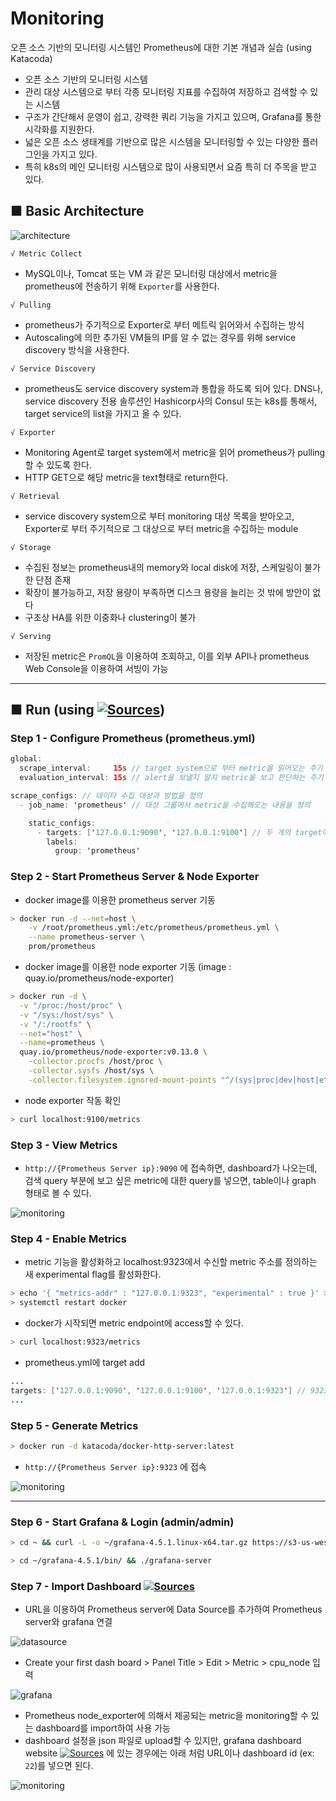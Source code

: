 # Monitoring
오픈 소스 기반의 모니터링 시스템인 Prometheus에 대한 기본 개념과 실습 (using Katacoda)

- 오픈 소스 기반의 모니터링 시스템
- 관리 대상 시스템으로 부터 각종 모니터링 지표를 수집하여 저장하고 검색할 수 있는 시스템
- 구조가 간단해서 운영이 쉽고, 강력한 쿼리 기능을 가지고 있으며, Grafana를 통한 시각화를 지원한다.
- 넓은 오픈 소스 생태계를 기반으로 많은 시스템을 모니터링할 수 있는 다양한 플러그인을 가지고 있다. 
- 특히 k8s의 메인 모니터링 시스템으로 많이 사용되면서 요즘 특히 더 주목을 받고 있다.

## ■ Basic Architecture

![architecture](images/architecture.png)

`√ Metric Collect`
- MySQL이나, Tomcat 또는 VM 과 같은 모니터링 대상에서 metric을 prometheus에 전송하기 위해 `Exporter`를 사용한다.

`√ Pulling`
- prometheus가 주기적으로 Exporter로 부터 메트릭 읽어와서 수집하는 방식
- Autoscaling에 의한 추가된 VM들의 IP를 알 수 없는 경우를 위해 service discovery 방식을 사용한다.

`√ Service Discovery`
- prometheus도 service discovery system과 통합을 하도록 되어 있다. DNS나, service discovery 전용 솔루션인 Hashicorp사의 Consul 또는 k8s를 통해서, target service의 list을 가지고 올 수 있다. 

`√ Exporter`
- Monitoring Agent로 target system에서 metric을 읽어 prometheus가 pulling할 수 있도록 한다.
- HTTP GET으로 해당 metric을 text형태로 return한다.

`√ Retrieval`
- service discovery system으로 부터 monitoring 대상 목록을 받아오고, Exporter로 부터 주기적으로 그 대상으로 부터 metric을 수집하는 module

`√ Storage`
- 수집된 정보는 prometheus내의 memory와 local disk에 저장, 스케일링이 불가한 단점 존재
- 확장이 불가능하고, 저장 용량이 부족하면 디스크 용량을 늘리는 것 밖에 방안이 없다
- 구조상 HA를 위한 이중화나 clustering이 불가

`√ Serving`
- 저장된 metric은 `PromQL`을 이용하여 조회하고, 이를 외부 API나 prometheus Web Console을 이용하여 서빙이 가능

---

## ■ Run (using [![Sources](https://img.shields.io/badge/출처-Katacoda-yellow)](https://www.katacoda.com/))

### Step 1 - Configure Prometheus (prometheus.yml)

```java
global:
  scrape_interval:     15s // target system으로 부터 metric을 읽어오는 주기
  evaluation_interval: 15s // alert을 보낼지 말지 metric을 보고 판단하는 주기

scrape_configs:	// 데이타 수집 대상과 방법을 정의
  - job_name: 'prometheus' // 대상 그룹에서 metric을 수집해오는 내용을 정의

    static_configs:
      - targets: ['127.0.0.1:9090', '127.0.0.1:9100'] // 두 개의 target에서 metric을 수집하도록 하나의 job을 정의 (9090: Prometheus itself, 9100: Node Exporter Prometheus process)
        labels:
          group: 'prometheus'
```

### Step 2 - Start Prometheus Server & Node Exporter

- docker image를 이용한 prometheus server 기동
```bash
> docker run -d --net=host \
    -v /root/prometheus.yml:/etc/prometheus/prometheus.yml \
    --name prometheus-server \
    prom/prometheus
```

- docker image를 이용한 node exporter 기동 (image : quay.io/prometheus/node-exporter)
```bash
> docker run -d \
  -v "/proc:/host/proc" \
  -v "/sys:/host/sys" \
  -v "/:/rootfs" \
  --net="host" \
  --name=prometheus \
  quay.io/prometheus/node-exporter:v0.13.0 \
    -collector.procfs /host/proc \
    -collector.sysfs /host/sys \
    -collector.filesystem.ignored-mount-points "^/(sys|proc|dev|host|etc)($|/)"
```

- node exporter 작동 확인
```bash
> curl localhost:9100/metrics
```

### Step 3 - View Metrics

- `http://{Prometheus Server ip}:9090` 에 접속하면, dashboard가 나오는데, 검색 query 부분에 보고 싶은 metric에 대한 query를 넣으면, table이나 graph 형태로 볼 수 있다.

![monitoring](images/monitoring.png)

### Step 4 - Enable Metrics

- metric 기능을 활성화하고 localhost:9323에서 수신할 metric 주소를 정의하는 새 experimental flag를 활성화한다.

```bash
> echo '{ "metrics-addr" : "127.0.0.1:9323", "experimental" : true }' > /etc/docker/daemon.json
> systemctl restart docker
```

- docker가 시작되면 metric endpoint에 access할 수 있다.

```bash
> curl localhost:9323/metrics
```

- prometheus.yml에 target add

```java
...
targets: ['127.0.0.1:9090', '127.0.0.1:9100', '127.0.0.1:9323'] // 9323 is the Docker Metrics port
...
```

### Step 5 - Generate Metrics

```bash
> docker run -d katacoda/docker-http-server:latest
```

- `http://{Prometheus Server ip}:9323` 에 접속

![monitoring](images/monitoring1.png)

---

### Step 6 - Start Grafana & Login (admin/admin)

```bash
> cd ~ && curl -L -o ~/grafana-4.5.1.linux-x64.tar.gz https://s3-us-west-2.amazonaws.com/grafana-releases/release/grafana-4.5.1.linux-x64.tar.gz && tar -zxvf ~/grafana-4.5.1.linux-x64.tar.gz

> cd ~/grafana-4.5.1/bin/ && ./grafana-server
```

### Step 7 - Import Dashboard [![Sources](https://img.shields.io/badge/출처-Katacoda-yellow)](https://www.katacoda.com/courses/prometheus/creating-dashboards-with-grafana)

- URL을 이용하여 Prometheus server에 Data Source를 추가하여 Prometheus server와 grafana 연결

![datasource](images/add_data_source.png)

- Create your first dash board > Panel Title > Edit > Metric > cpu_node 입력

![grafana](images/grafana.png)

- Prometheus node_exporter에 의해서 제공되는 metric을 monitoring할 수 있는 dashboard를 import하여 사용 가능
- dashboard 설정을 json 파일로 upload할 수 있지만, grafana dashboard website [![Sources](https://img.shields.io/badge/출처-Katacoda-yellow)](https://grafana.com/dashboards) 에 있는 경우에는 아래 처럼 URL이나 dashboard id (ex: `22`)를 넣으면 된다.

![monitoring](images/monitoring2.png)

